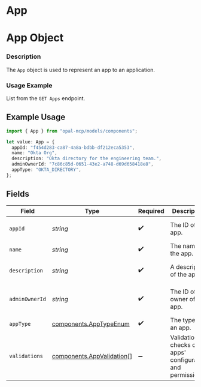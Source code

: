 # App

# App Object
### Description
The `App` object is used to represent an app to an application.

### Usage Example
List from the `GET Apps` endpoint.

## Example Usage

```typescript
import { App } from "opal-mcp/models/components";

let value: App = {
  appId: "f454d283-ca87-4a8a-bdbb-df212eca5353",
  name: "Okta Org",
  description: "Okta directory for the engineering team.",
  adminOwnerId: "7c86c85d-0651-43e2-a748-d69d658418e8",
  appType: "OKTA_DIRECTORY",
};
```

## Fields

| Field                                                                  | Type                                                                   | Required                                                               | Description                                                            | Example                                                                |
| ---------------------------------------------------------------------- | ---------------------------------------------------------------------- | ---------------------------------------------------------------------- | ---------------------------------------------------------------------- | ---------------------------------------------------------------------- |
| `appId`                                                                | *string*                                                               | :heavy_check_mark:                                                     | The ID of the app.                                                     | f454d283-ca87-4a8a-bdbb-df212eca5353                                   |
| `name`                                                                 | *string*                                                               | :heavy_check_mark:                                                     | The name of the app.                                                   | Okta Org                                                               |
| `description`                                                          | *string*                                                               | :heavy_check_mark:                                                     | A description of the app.                                              | Okta directory for the engineering team.                               |
| `adminOwnerId`                                                         | *string*                                                               | :heavy_check_mark:                                                     | The ID of the owner of the app.                                        | 7c86c85d-0651-43e2-a748-d69d658418e8                                   |
| `appType`                                                              | [components.AppTypeEnum](../../models/components/apptypeenum.md)       | :heavy_check_mark:                                                     | The type of an app.                                                    | OKTA_DIRECTORY                                                         |
| `validations`                                                          | [components.AppValidation](../../models/components/appvalidation.md)[] | :heavy_minus_sign:                                                     | Validation checks of an apps' configuration and permissions.           |                                                                        |